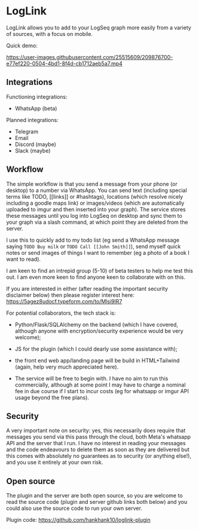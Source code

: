 # LogLink

LogLink allows you to add to your LogSeq graph more easily from a variety of sources, with a focus on mobile.

Quick demo:

https://user-images.githubusercontent.com/25515609/209876700-e77ef220-0504-4bd1-8f4d-cb1712aeb5a7.mp4


## Integrations

Functioning integrations:
- WhatsApp (beta)

Planned integrations:
- Telegram
- Email
- Discord (maybe)
- Slack (maybe)

## Workflow

The simple workflow is that you send a message from your phone (or desktop) to a number via WhatsApp. You can send text (including special terms like TODO, [[links]] or #hashtags), locations (which resolve nicely including a goodle maps link) or images/videos (which are automatically uploaded to imgur and then inserted into your graph). The service stores these messages until you log into LogSeq on desktop and sync them to your graph via a slash command, at which point they are deleted from the server.

I use this to quickly add to my todo list (eg send a WhatsApp message saying `TODO Buy milk` or `TODO Call [[John Smith]]`), send myself quick notes or send images of things I want to remember (eg a photo of a book I want to read).

I am keen to find an intrepid group (5-10) of beta testers to help me test this out. I am even more keen to find anyone keen to collaborate with on this.

If you are interested in either (after reading the important security disclaimer below) then please register interest here: https://5agez8udocf.typeform.com/to/Mlsi9lR7

For potential collaborators, the tech stack is:
- Python/Flask/SQLAlchemy on the backend (which I have covered, although anyone with encryption/security experience would be very welcome);
- JS for the plugin (which I could dearly use some assistance with);
- the front end web app/landing page will be build in HTML+Tailwind (again, help very much appreciated here).

- The service will be free to begin with. I have no aim to run this commercially, although at some point I may have to charge a nominal fee in due course if I start to incur costs (eg for whatsapp or imgur API usage beyond the free plans).

## Security
A  very important note on security: yes, this necessarily does require that messages you send via this pass through the cloud, both Meta's whatsapp API and the server that I run. I have no interest in reading your messages and the code endeavours to delete them as soon as they are delivered but this comes with absolutely no guarantees as to security (or anything else!), and you use it entirely at your own risk.

## Open source
The plugin and the server are both open source, so you are welcome to read the source code (plugin and server github links both below) and you could also use the source code to run your own server.

Plugin code: https://github.com/hankhank10/loglink-plugin
